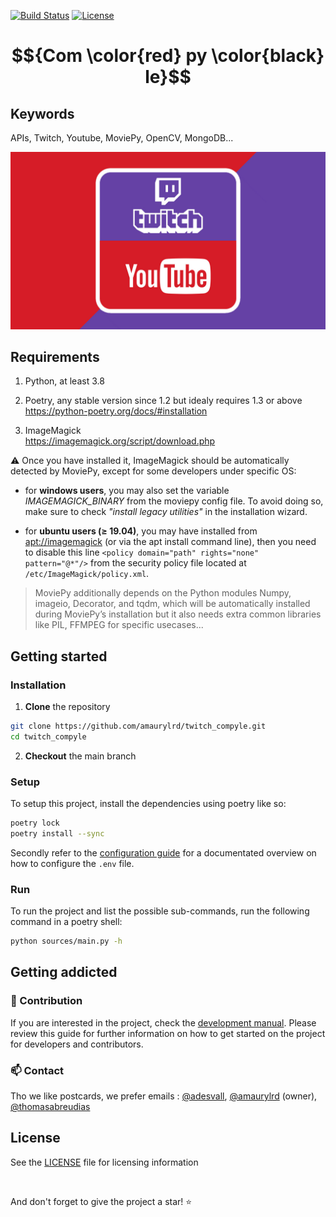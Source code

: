 <!-- markdownlint-disable MD029 MD041 MD042 MD045 -->

[![Build Status](https://app.travis-ci.com/amaurylrd/twitch_compyle.svg?token=8zCbm6e8xiaKAE2XXKzm&branch=main)](https://app.travis-ci.com/amaurylrd/twitch_compyle) [![License](https://img.shields.io/badge/License-Apache_2.0-blue.svg)](https://opensource.org/licenses/Apache-2.0)

# $${Com \color{red} py \color{black} le}$$

## Keywords

APIs, Twitch, Youtube, MoviePy, OpenCV, MongoDB...

![](.github/doc/media/twitch-youtube-logo-banner.jpg)

## Requirements

1. Python, at least 3.8

2. Poetry, any stable version since 1.2 but idealy requires 1.3 or above <br>
<https://python-poetry.org/docs/#installation>

1. ImageMagick <br>
<https://imagemagick.org/script/download.php>

:warning: Once you have installed it, ImageMagick should be automatically detected by MoviePy, except for some developers under specific OS:

- for **windows users**, you may also set the variable _IMAGEMAGICK_BINARY_ from the moviepy config file. To avoid doing so, make sure to check _"install legacy utilities"_ in the installation wizard.

- for **ubuntu users (≥ 19.04)**, you may have installed from [apt://imagemagick]() (or via the apt install command line), then you need to disable this line ``<policy domain="path" rights="none" pattern="@*"/>`` from the security policy file located at ``/etc/ImageMagick/policy.xml``.

> MoviePy additionally depends on the Python modules Numpy, imageio, Decorator, and tqdm, which will be automatically installed during MoviePy’s installation but it also needs extra common libraries like PIL, FFMPEG for specific usecases...

## Getting started

### Installation

1. **Clone** the repository

```sh
git clone https://github.com/amaurylrd/twitch_compyle.git
cd twitch_compyle
```

2. **Checkout** the main branch

### Setup

To setup this project, install the dependencies using poetry like so:

```sh
poetry lock
poetry install --sync
```

Secondly refer to the [configuration guide](.github/doc/CONFIGURATION.md) for a documentated overview on how to configure the ``.env`` file.

### Run

To run the project and list the possible sub-commands, run the following command in a poetry shell:

```sh
python sources/main.py -h
```

## Getting addicted

### 🚧 Contribution

If you are interested in the project, check the [development manual](.github/doc/CONTRIBUTING.md).
Please review this guide for further information on how to get started on the project for developers and contributors.

### 📫 Contact

Tho we like postcards, we prefer emails : [@adesvall](https://github.com/adesvall), [@amaurylrd](https://github.com/amaurylrd) (owner), [@thomasabreudias](https://github.com/ThomasAbreuDias)

## License

See the [LICENSE](/LICENSE) file for licensing information

<br>

And don't forget to give the project a star! :star:
